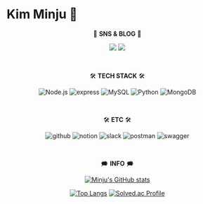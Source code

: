 # Kim Minju 👋
<div align="center">

<!--
**minz-cha/minz-cha** is a ✨ _special_ ✨ repository because its `README.md` (this file) appears on your GitHub profile.

Here are some ideas to get you started:

- 🔭 I’m currently working on ...
- 🌱 I’m currently learning ...
- 👯 I’m looking to collaborate on ...
- 🤔 I’m looking for help with ...
- 💬 Ask me about ...
- 📫 How to reach me: ...
- 😄 Pronouns: ...
- ⚡ Fun fact: ...
-->

📲 **SNS & BLOG** 📲

<a href="https://www.instagram.com/mmmin._.zz/"><img src="https://img.shields.io/badge/Instagram-E4405F?style=flat-square&logo=Instagram&logoColor=white"/></a> <a href="https://velog.io/@minz-cha"><img src="https://img.shields.io/badge/Velog-20C997?style=flat-square&logo=Velog&logoColor=white"/></a>

</br>

🛠️ **TECH STACK** 🛠️

![Node.js](https://img.shields.io/badge/Node.js-339933.svg?&style=for-the-badge&logo=Node.js&logoColor=white) 
![express](https://img.shields.io/badge/express-000000.svg?&style=for-the-badge&logo=express&logoColor=white) 
![MySQL](https://img.shields.io/badge/MySQL-4479A1.svg?&style=for-the-badge&logo=MySQL&logoColor=white) 
![Python](https://img.shields.io/badge/Python-3776AB.svg?&style=for-the-badge&logo=Python&logoColor=yellow) 
![MongoDB](https://img.shields.io/badge/MongoDB-47A248.svg?&style=for-the-badge&logo=MongoDB&logoColor=white) 
<!-- ![typescript](https://img.shields.io/badge/typescript-3178C6.svg?&style=for-the-badge&logo=typescript&logoColor=white) 
![Vue.js](https://img.shields.io/badge/Vue.js-4FC08D.svg?&style=for-the-badge&logo=Vue.js&logoColor=white)  -->

</br>

🛠️ **ETC** 🛠️

![github](https://img.shields.io/badge/github-181717.svg?&style=for-the-badge&logo=github&logoColor=white) 
![notion](https://img.shields.io/badge/notion-000000.svg?&style=for-the-badge&logo=notion&logoColor=white) 
![slack](https://img.shields.io/badge/slack-4A154B.svg?&style=for-the-badge&logo=slack&logoColor=white) 
![postman](https://img.shields.io/badge/postman-FF6C37.svg?&style=for-the-badge&logo=postman&logoColor=white) 
![swagger](https://img.shields.io/badge/swagger-85EA2D.svg?&style=for-the-badge&logo=swagger&logoColor=white) 

</br>

🗯️ **INFO** 🗯️



[![Minju's GitHub stats](https://github-readme-stats.vercel.app/api?username=minz-cha&theme=tokyonight)](https://github.com/minz-cha/github-readme-stats) 

[![Top Langs](https://github-readme-stats.vercel.app/api/top-langs/?username=minz-cha&langs_count=5&layout=compact&theme=dark)](https://github.com/minz-cha)  [![Solved.ac Profile](http://mazassumnida.wtf/api/v2/generate_badge?boj=demin1026)](https://solved.ac/demin1026/) 

</div>
